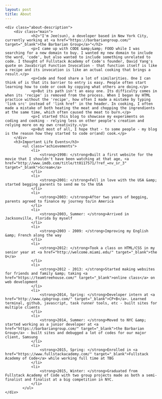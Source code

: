 ```yaml
---
layout: post
title: About
---
```

<div class="about">
	<div class="about-label"></div>

	<div class="about-description">
		<div class="main">
				<h2>"I'm Jee(sun), a developer based in New York City, currently working at <a href="https://barbariangroup.com/" target="_blank">the Barbarian Group</a>"</h2>
				<p>I came up with CODE &amp;&amp; FOOD while I was searching for a new domain to buy. I wanted my new domain to include the word, 'code', but also wanted to include something unrelated to code. I thought of Fullstack Academy of Code's founder, David Yang's quote on JavaScript Function Invocation - that function itself is like a recipe and its invocation is like an actual cooking that brings a result.</p>
				<p>Code and food share a lot of similarities. One I can think of is that its barrier to entry is easy. People often start learning how to code or cook by copying what others are doing.</p>
				<p>But its path isn't an easy one. Its difficulty comes in when its 'recipe' is removed from the process. When I began my HTML practice without the 'recipe', how often I made a mistake by typing 'link src' instead of 'link href' in the header. In cooking, I often made a mistake of both heating the meat and chopping the ingrendients at the same time, which often caused the meat to burn.</p>
				<p>I started this blog to showcase my experiments on coding and cooking - relying less on other people's creation and relying more on my own creativity.</p>
				<p>But most of all, I hope that - to some people - my blog is the reason how they started to code or(and) cook.</p>
		</div>
		<h3>Important Life Events</h3>
			<ul class="achievements">
				<li>
					<strong>1998: </strong>Built a first website for the movie that I shouldn't have been watching at that age, <a href="http://www.imdb.com/title/tt0117571/?ref_=nv_sr_3" target="_blank">Scream</a>
				</li>
				<li>
					<strong>2001: </strong>Fell in love with the USA &amp; started begging parents to send me to the USA
				</li>
				<li>
					<strong>2003: </strong>After two years of begging, parents agreed to finance my journey to/in America
				</li>
				<li>
					<strong>2003, Summer: </strong>Arrived in Jacksonville, Florida by myself
				</li>
				<li>
					<strong>2003 - 2009: </strong>Improving my English &amp; French along the way
				</li>
				<li>
					<strong>2012: </strong>Took a class on HTML/CSS in my senior year at <a href="http://welcome.miami.edu/" target="_blank">the U</a>
				</li>
				<li>
					<strong>2012 - 2013: </strong>Started making websites for friends and family &amp; taking <a href="https://teamtreehouse.com/" target="_blank">online class</a> on web development
				</li>
				<li>
					<strong>2014, Spring: </strong>Developer intern at <a href="http://www.cpbgroup.com/" target="_blank">CP+B</a>. Learned terminal, github, javascript, task runner tools, etc - built sites for multiple clients
				</li>
				<li>
					<strong>2014, Summer: </strong>Moved to NYC &amp; started working as a junior developer at <a href="https://barbariangroup.com/" target="_blank">the Barbarian Group</a> - built sites and debugged a lot of codes for our major client, Samsung
				</li>
				<li>
					<strong>2015, Spring: </strong>Enrolled in <a href="https://www.fullstackacademy.com/" target="_blank">Fullstack Academy of Code</a> while working full time at TBG
				</li>
				<li>
					<strong>2015, Winter: </strong>Graduated from Fullstack Academy of Code with two group projects made as both a semi-finalist and finalist at a big competition in NYC.
				</li>
			</ul>
	</div>
</div>